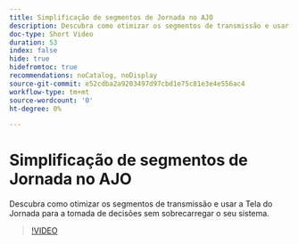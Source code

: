 ```yaml
---
title: Simplificação de segmentos de Jornada no AJO
description: Descubra como otimizar os segmentos de transmissão e usar a Tela do Jornada para a tomada de decisões sem sobrecarregar o seu sistema.
doc-type: Short Video
duration: 53
index: false
hide: true
hidefromtoc: true
recommendations: noCatalog, noDisplay
source-git-commit: e52cdba2a9203497d97cbd1e75c81e3e4e556ac4
workflow-type: tm+mt
source-wordcount: '0'
ht-degree: 0%

---
```



# Simplificação de segmentos de Jornada no AJO

Descubra como otimizar os segmentos de transmissão e usar a Tela do Jornada para a tomada de decisões sem sobrecarregar o seu sistema.

<!-- 62_S522_3442522_52_streamlining-journey-segments-in-ajo -->
>[!VIDEO](https://video.tv.adobe.com/v/3460458/?learn=on&enablevpops=true&captions=por_br)
